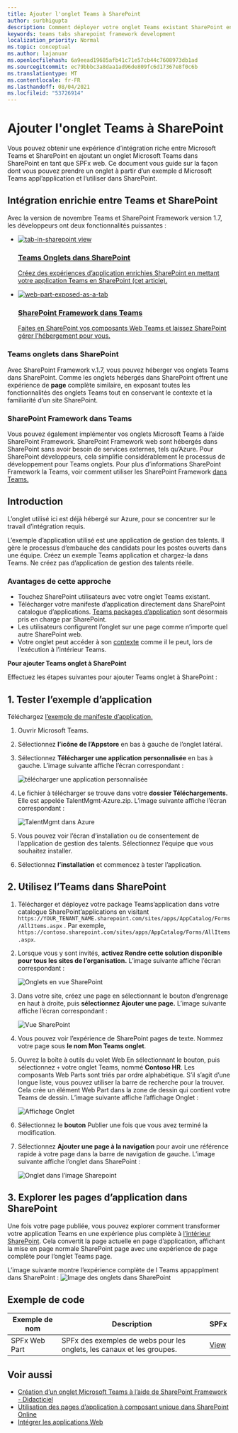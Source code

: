 ```yaml
---
title: Ajouter l'onglet Teams à SharePoint
author: surbhigupta
description: Comment déployer votre onglet Teams existant SharePoint en tant que SharePoint Framework Web Part.
keywords: teams tabs sharepoint framework development
localization_priority: Normal
ms.topic: conceptual
ms.author: lajanuar
ms.openlocfilehash: 6a9eead19685afb41c71e57cb44c7608973db1ad
ms.sourcegitcommit: ec79bbbc3a8daa1ad96de809fc6d17367e8f0c6b
ms.translationtype: MT
ms.contentlocale: fr-FR
ms.lasthandoff: 08/04/2021
ms.locfileid: "53726914"
---
```

# <a name="add-teams-tab-to-sharepoint"></a>Ajouter l'onglet Teams à SharePoint 

Vous pouvez obtenir une expérience d’intégration riche entre Microsoft Teams et SharePoint en ajoutant un onglet Microsoft Teams dans SharePoint en tant que SPFx web. Ce document vous guide sur la façon dont vous pouvez prendre un onglet à partir d’un exemple d Microsoft Teams appl’application et l’utiliser dans SharePoint. 

## <a name="rich-integration-between-teams-and-sharepoint"></a>Intégration enrichie entre Teams et SharePoint

Avec la version de novembre Teams et SharePoint Framework version 1.7, les développeurs ont deux fonctionnalités puissantes :

<ul  class="panelContent cardsC">
<li>
    <a href="#introduction">
        <div class="cardSize">
            <div class="cardPadding">
                <div class="card">
                    <div class="cardImageOuter">
                        <div class="cardImage bgdAccent1">
                            <img src="~/assets/images/tabs/tabs-in-sharepoint/image084.png" alt="tab-in-sharepoint view"/>
                        </div>
                    </div>
                    <div class="cardText">
                        <h3>Teams Onglets dans SharePoint</h3>
                        <p>Créez des expériences d’application enrichies SharePoint en mettant votre application Teams en SharePoint (cet article).</p>
                    </div>
                </div>
            </div>
        </div>
    </a>
</li>
<li>
    <a href="/sharepoint/dev/spfx/web-parts/get-started/using-web-part-as-ms-teams-tab">
        <div class="cardSize">
            <div class="cardPadding">
                <div class="card">
                    <div class="cardImageOuter">
                        <div class="cardImage bgdAccent1">
                            <img src="~/assets/images/tabs/tabs-in-sharepoint/SharePoint-web-part-exposed-as-a-Tab-in-Microsoft-Teams.png" alt="web-part-exposed-as-a-tab" />
                        </div>
                    </div>
                    <div class="cardText">
                        <h3>SharePoint Framework dans Teams</h3>
                        <p>Faites en SharePoint vos composants Web Teams et laissez SharePoint gérer l’hébergement pour vous.</p>
                    </div>
                </div>
            </div>
        </div>
    </a>
</li>
</ul>

### <a name="teams-tabs-in-sharepoint"></a>Teams onglets dans SharePoint

Avec SharePoint Framework v.1.7, vous pouvez héberger vos onglets Teams dans SharePoint. Comme les onglets hébergés dans SharePoint offrent une expérience de **page** complète similaire, en exposant toutes les fonctionnalités des onglets Teams tout en conservant le contexte et la familiarité d’un site SharePoint.

### <a name="sharepoint-framework-in-teams"></a>SharePoint Framework dans Teams

Vous pouvez également implémenter vos onglets Microsoft Teams à l’aide SharePoint Framework. SharePoint Framework web sont hébergés dans SharePoint sans avoir besoin de services externes, tels qu’Azure. Pour SharePoint développeurs, cela simplifie considérablement le processus de développement pour Teams onglets. Pour plus d’informations SharePoint Framework la Teams, voir comment utiliser les SharePoint Framework [dans Teams.](/sharepoint/dev/spfx/web-parts/get-started/using-web-part-as-ms-teams-tab)

## <a name="introduction"></a>Introduction

L’onglet utilisé ici est déjà hébergé sur Azure, pour se concentrer sur le travail d’intégration requis.

L’exemple d’application utilisé est une application de gestion des talents. Il gère le processus d’embauche des candidats pour les postes ouverts dans une équipe. Créez un exemple Teams application et chargez-la dans Teams. Ne créez pas d’application de gestion des talents réelle.

### <a name="benefits-of-this-approach"></a>Avantages de cette approche

* Touchez SharePoint utilisateurs avec votre onglet Teams existant.
* Télécharger votre manifeste d’application directement dans SharePoint catalogue d’applications. [Teams packages d’application](~/concepts/build-and-test/apps-package.md) sont désormais pris en charge par SharePoint.
* Les utilisateurs configurent l’onglet sur une page comme n’importe quel autre SharePoint web.
* Votre onglet peut accéder à son [contexte](~/tabs/how-to/access-teams-context.md) comme il le peut, lors de l’exécution à l’intérieur Teams.

**Pour ajouter Teams onglet à SharePoint**

Effectuez les étapes suivantes pour ajouter Teams onglet à SharePoint :

## <a name="1-test-the-sample-app"></a>1. Tester l’exemple d’application

Téléchargez [l’exemple de manifeste d’application.](https://github.com/MicrosoftDocs/msteams-docs/raw/master/msteams-platform/assets/downloads/TalentMgmt-Azure.zip)

1. Ouvrir Microsoft Teams.
1. Sélectionnez **l’icône de l’Appstore** en bas à gauche de l’onglet latéral.
1. Sélectionnez **Télécharger une application personnalisée** en bas à gauche. L’image suivante affiche l’écran correspondant :  

    ![télécharger une application personnalisée](~/assets/images/tabs/tabs-in-sharepoint/upload-custom-app.png)

1. Le fichier à télécharger se trouve dans votre **dossier Téléchargements.** Elle est appelée TalentMgmt-Azure.zip. L’image suivante affiche l’écran correspondant :
 
    ![TalentMgmt dans Azure](~/assets/images/tabs/tabs-in-sharepoint/talentmgmt-azure.png)

1. Vous pouvez voir l’écran d’installation ou de consentement de l’application de gestion des talents. Sélectionnez l’équipe que vous souhaitez installer. 
1. Sélectionnez **l’installation** et commencez à tester l’application.

## <a name="2-use-teams-tab-in-sharepoint"></a>2. Utilisez l’Teams dans SharePoint

1. Télécharger et déployez votre package Teams’application dans votre catalogue SharePoint’applications en visitant `https://YOUR_TENANT_NAME.sharepoint.com/sites/apps/AppCatalog/Forms/AllItems.aspx` . Par exemple, `https://contoso.sharepoint.com/sites/apps/AppCatalog/Forms/AllItems.aspx`.

1. Lorsque vous y sont invités, **activez Rendre cette solution disponible pour tous les sites de l’organisation.**
L’image suivante affiche l’écran correspondant :

   ![Onglets en vue SharePoint](~/assets/images/tabs/tabs-in-sharepoint/image065.png)

1. Dans votre site, créez une page en sélectionnant le bouton d’engrenage en haut à droite, puis **sélectionnez Ajouter une page.**
L’image suivante affiche l’écran correspondant :

   ![Vue SharePoint](~/assets/images/tabs/tabs-in-sharepoint/image066.png)

1. Vous pouvez voir l’expérience de SharePoint pages de texte. Nommez votre page sous **le nom Mon Teams onglet**.

1. Ouvrez la boîte à outils du volet Web En sélectionnant le bouton, puis sélectionnez `+` votre onglet Teams, nommé **Contoso HR**. Les composants Web Parts sont triés par ordre alphabétique. S’il s’agit d’une longue liste, vous pouvez utiliser la barre de recherche pour la trouver. Cela crée un élément Web Part dans la zone de dessin qui contient votre Teams de dessin. L’image suivante affiche l’affichage Onglet :

   ![Affichage Onglet](~/assets/images/tabs/tabs-in-sharepoint/image071.png)

1. Sélectionnez le **bouton** Publier une fois que vous avez terminé la modification.

1. Sélectionnez **Ajouter une page à la navigation** pour avoir une référence rapide à votre page dans la barre de navigation de gauche. L’image suivante affiche l’onglet dans SharePoint : 

   ![Onglet dans l’image Sharepoint](~/assets/images/tabs/tabs-in-sharepoint/image073.png)

## <a name="3-explore-app-pages-in-sharepoint"></a>3. Explorer les pages d’application dans SharePoint

Une fois votre page publiée, vous pouvez explorer comment transformer votre application Teams en une expérience plus complète à [l’intérieur SharePoint](/sharepoint/dev/spfx/web-parts/single-part-app-pages). Cela convertit la page actuelle en page d’application, affichant la mise en page normale SharePoint page avec une expérience de page complète pour l’onglet Teams page. 

L’image suivante montre l’expérience complète de l Teams appapplment dans SharePoint : ![ Image des onglets dans SharePoint](~/assets/images/tabs/tabs-in-sharepoint/image085.png)

## <a name="code-sample"></a>Exemple de code
| **Exemple de nom** | **Description** | **SPFx** |
|-----------------|-----------------|----------|
| SPFx Web Part | SPFx des exemples de webs pour les onglets, les canaux et les groupes. | [View](https://github.com/OfficeDev/Microsoft-Teams-Samples/tree/main/samples/tab-channel-group/spfx)

## <a name="see-also"></a>Voir aussi

* [Création d’un onglet Microsoft Teams à l’aide de SharePoint Framework - Didacticiel](/sharepoint/dev/spfx/web-parts/get-started/using-web-part-as-ms-teams-tab)
* [Utilisation des pages d’application à composant unique dans SharePoint Online](/sharepoint/dev/spfx/web-parts/single-part-app-pages)
* [Intégrer les applications Web](~/samples/integrate-web-apps-overview.md)
